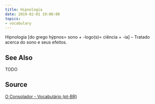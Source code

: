```yaml
---
title: Hipnologia
date: 2019-02-01 19:00:00
topics:
- vocabulary
---
```


Hipnologia [do grego hýpnos= sono + -logo(s)= ciência + -ia] – Tratado acerca do sono e seus efeitos.

## See Also
TODO

## Source
[O Consolador - Vocabulário (pt-BR)](http://www.oconsolador.com.br/linkfixo/vocabulario/principal.html)


